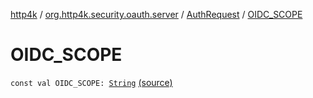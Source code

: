 [http4k](../../index.md) / [org.http4k.security.oauth.server](../index.md) / [AuthRequest](index.md) / [OIDC_SCOPE](./-o-i-d-c_-s-c-o-p-e.md)

# OIDC_SCOPE

`const val OIDC_SCOPE: `[`String`](https://kotlinlang.org/api/latest/jvm/stdlib/kotlin/-string/index.html) [(source)](https://github.com/http4k/http4k/blob/master/http4k-security-oauth/src/main/kotlin/org/http4k/security/oauth/server/AuthRequest.kt#L24)